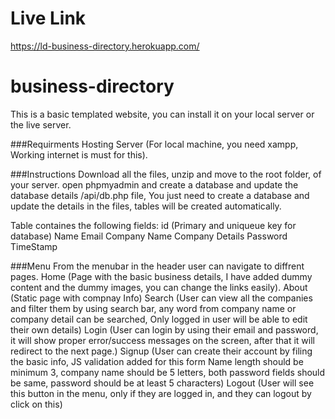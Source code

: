 # Live Link
https://ld-business-directory.herokuapp.com/

# business-directory
This is a basic templated website, you can install it on your local server or the live server.

###Requirments
Hosting Server (For local machine, you need xampp, Working internet is must for this).

###Instructions
Download all the files, unzip and move to the root folder, of your server.
open phpmyadmin and create a database and update the database details /api/db.php file, You just need to create a database and update the details in the files, tables will be created automatically.

Table containes the following fields:
id (Primary and uniqueue key for database)
Name
Email
Company Name
Company Details
Password
TimeStamp

###Menu
From the menubar in the header user can navigate to diffrent pages.
Home (Page with the basic business details, I have added dummy content and the dummy images, you can change the links easily).
About (Static page with compnay Info)
Search (User can view all the companies and filter them by using search bar, any word from company name or company detail can be searched, Only logged in user will be able to edit their own details)
Login (User can login by using their email and password, it will show proper error/success messages on the screen, after that it will redirect to the next page.)
Signup (User can create their  account by filing the basic info, JS validation added for this form Name length should be minimum 3, company name should be 5 letters, both password fields should be same, password should be at least 5 characters)
Logout (User will see this button in the menu, only if they are logged in, and they can logout by click on this)
